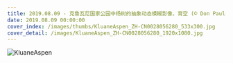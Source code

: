 ```yaml
---
title: 2019.08.09 - 克鲁瓦尼国家公园中杨树的抽象动态模糊影像，育空 (© Don Paulson/Jaynes Gallery/Danita Delimont)
date: 2019.08.09 00:00:00
cover_index: /images/thumbs/KluaneAspen_ZH-CN0028056280_533x300.jpg
cover_detail: /images/KluaneAspen_ZH-CN0028056280_1920x1080.jpg
---
```


![KluaneAspen](/images/KluaneAspen_ZH-CN0028056280_1920x1080.jpg)
